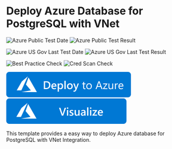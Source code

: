 # Deploy Azure Database for PostgreSQL with VNet

![Azure Public Test Date](https://azurequickstartsservice.blob.core.windows.net/badges/101-managed-postgresql-with-vnet/PublicLastTestDate.svg)
![Azure Public Test Result](https://azurequickstartsservice.blob.core.windows.net/badges/101-managed-postgresql-with-vnet/PublicDeployment.svg)

![Azure US Gov Last Test Date](https://azurequickstartsservice.blob.core.windows.net/badges/101-managed-postgresql-with-vnet/FairfaxLastTestDate.svg)
![Azure US Gov Last Test Result](https://azurequickstartsservice.blob.core.windows.net/badges/101-managed-postgresql-with-vnet/FairfaxDeployment.svg)

![Best Practice Check](https://azurequickstartsservice.blob.core.windows.net/badges/101-managed-postgresql-with-vnet/BestPracticeResult.svg)
![Cred Scan Check](https://azurequickstartsservice.blob.core.windows.net/badges/101-managed-postgresql-with-vnet/CredScanResult.svg)

[![Deploy To Azure](https://raw.githubusercontent.com/Azure/azure-quickstart-templates/master/1-CONTRIBUTION-GUIDE/images/deploytoazure.svg?sanitize=true)](https://portal.azure.com/#create/Microsoft.Template/uri/https%3A%2F%2Fraw.githubusercontent.com%2FAzure%2Fazure-quickstart-templates%2Fmaster%2F101-managed-postgresql-with-vnet%2Fazuredeploy.json)  [![Visualize](https://raw.githubusercontent.com/Azure/azure-quickstart-templates/master/1-CONTRIBUTION-GUIDE/images/visualizebutton.svg?sanitize=true)](http://armviz.io/#/?load=https%3A%2F%2Fraw.githubusercontent.com%2FAzure%2Fazure-quickstart-templates%2Fmaster%2F101-managed-postgresql-with-vnet%2Fazuredeploy.json)
  

This template provides a easy way to deploy Azure database for PostgreSQL with VNet Integration.



